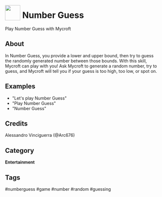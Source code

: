 # <img src='https://raw.githack.com/FortAwesome/Font-Awesome/master/svgs/solid/question.svg' card_color='#ff0000' width='50' height='50' style='vertical-align:bottom'/> Number Guess
Play Number Guess with Mycroft

## About 
In Number Guess, you provide a lower and upper bound, then try to guess the randomly generated number between those bounds. With this skill, Mycroft can play with you! Ask Mycroft to generate a random number, try to guess, and Mycroft will tell you if your guess is too high, too low, or spot on.

## Examples 
* "Let's play Number Guess"
* "Play Number Guess"
* "Number Guess"

## Credits 
Alessandro Vinciguerra (@Arc676)

## Category
**Entertainment**

## Tags
#numberguess
#game
#number
#random
#guessing
